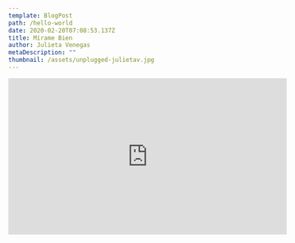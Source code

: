```yaml
---
template: BlogPost
path: /hello-world
date: 2020-02-20T07:08:53.137Z
title: Mírame Bien
author: Julieta Venegas
metaDescription: ""
thumbnail: /assets/unplugged-julietav.jpg
---
```

<iframe width="560" height="315" src="https://www.youtube.com/embed/tC_p0KJCNow" frameborder="0" allow="accelerometer; autoplay; encrypted-media; gyroscope; picture-in-picture" allowfullscreen></iframe>